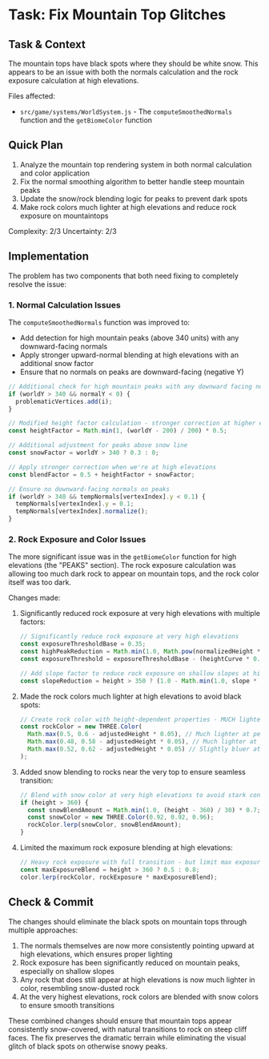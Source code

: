 # Task: Fix Mountain Top Glitches

## Task & Context
The mountain tops have black spots where they should be white snow. This appears to be an issue with both the normals calculation and the rock exposure calculation at high elevations.

Files affected:
- `src/game/systems/WorldSystem.js` - The `computeSmoothedNormals` function and the `getBiomeColor` function

## Quick Plan
1. Analyze the mountain top rendering system in both normal calculation and color application
2. Fix the normal smoothing algorithm to better handle steep mountain peaks
3. Update the snow/rock blending logic for peaks to prevent dark spots
4. Make rock colors much lighter at high elevations and reduce rock exposure on mountaintops

Complexity: 2/3
Uncertainty: 2/3

## Implementation
The problem has two components that both need fixing to completely resolve the issue:

### 1. Normal Calculation Issues
The `computeSmoothedNormals` function was improved to:
- Add detection for high mountain peaks (above 340 units) with any downward-facing normals
- Apply stronger upward-normal blending at high elevations with an additional snow factor
- Ensure that no normals on peaks are downward-facing (negative Y)

```javascript
// Additional check for high mountain peaks with any downward facing normals
if (worldY > 340 && normalY < 0) {
  problematicVertices.add(i);
}

// Modified height factor calculation - stronger correction at higher elevation
const heightFactor = Math.min(1, (worldY - 200) / 200) * 0.5;

// Additional adjustment for peaks above snow line
const snowFactor = worldY > 340 ? 0.3 : 0;

// Apply stronger correction when we're at high elevations
const blendFactor = 0.5 + heightFactor + snowFactor;

// Ensure no downward-facing normals on peaks
if (worldY > 340 && tempNormals[vertexIndex].y < 0.1) {
  tempNormals[vertexIndex].y = 0.1;
  tempNormals[vertexIndex].normalize();
}
```

### 2. Rock Exposure and Color Issues
The more significant issue was in the `getBiomeColor` function for high elevations (the "PEAKS" section). 
The rock exposure calculation was allowing too much dark rock to appear on mountain tops, and the rock color itself was too dark.

Changes made:
1. Significantly reduced rock exposure at very high elevations with multiple factors:
   ```javascript
   // Significantly reduce rock exposure at very high elevations
   const exposureThresholdBase = 0.35;
   const highPeakReduction = Math.min(1.0, Math.pow(normalizedHeight * 2, 2)) * 0.3; // Stronger at peak
   const exposureThreshold = exposureThresholdBase - (heightCurve * 0.1) + highPeakReduction;
   
   // Add slope factor to reduce rock exposure on shallow slopes at high elevations
   const slopeReduction = height > 350 ? (1.0 - Math.min(1.0, slope * 2)) * 0.25 : 0;
   ```

2. Made the rock colors much lighter at high elevations to avoid black spots:
   ```javascript
   // Create rock color with height-dependent properties - MUCH lighter and less dark at peaks
   const rockColor = new THREE.Color(
     Math.max(0.5, 0.6 - adjustedHeight * 0.05), // Much lighter at peaks
     Math.max(0.48, 0.58 - adjustedHeight * 0.05), // Much lighter at peaks
     Math.max(0.52, 0.62 - adjustedHeight * 0.05) // Slightly bluer at higher elevations
   );
   ```

3. Added snow blending to rocks near the very top to ensure seamless transition:
   ```javascript
   // Blend with snow color at very high elevations to avoid stark contrast
   if (height > 360) {
     const snowBlendAmount = Math.min(1.0, (height - 360) / 30) * 0.7;
     const snowColor = new THREE.Color(0.92, 0.92, 0.96);
     rockColor.lerp(snowColor, snowBlendAmount);
   }
   ```

4. Limited the maximum rock exposure blending at high elevations:
   ```javascript
   // Heavy rock exposure with full transition - but limit max exposure blend at high elevations
   const maxExposureBlend = height > 360 ? 0.5 : 0.8;
   color.lerp(rockColor, rockExposure * maxExposureBlend);
   ```

## Check & Commit
The changes should eliminate the black spots on mountain tops through multiple approaches:

1. The normals themselves are now more consistently pointing upward at high elevations, which ensures proper lighting
2. Rock exposure has been significantly reduced on mountain peaks, especially on shallow slopes
3. Any rock that does still appear at high elevations is now much lighter in color, resembling snow-dusted rock
4. At the very highest elevations, rock colors are blended with snow colors to ensure smooth transitions

These combined changes should ensure that mountain tops appear consistently snow-covered, with natural transitions to rock on steep cliff faces. The fix preserves the dramatic terrain while eliminating the visual glitch of black spots on otherwise snowy peaks.
